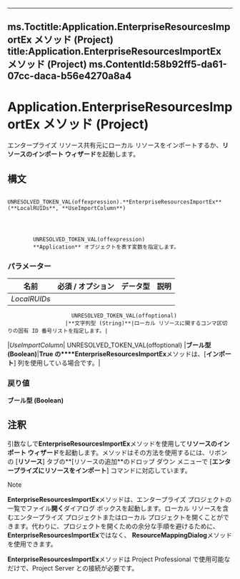 

---
ms.Toctitle:Application.EnterpriseResourcesImportEx メソッド (Project)
title:Application.EnterpriseResourcesImportEx メソッド (Project)
ms.ContentId:58b92ff5-da61-07cc-daca-b56e4270a8a4
---
# Application.EnterpriseResourcesImportEx メソッド (Project)




エンタープライズ リソース共有元にローカル リソースをインポートするか、**リソースのインポート ウィザード**を起動します。

## 構文

            UNRESOLVED_TOKEN_VAL(offexpression).**EnterpriseResourcesImportEx**(**LocalRUIDs**, **UseImportColumn**)




            UNRESOLVED_TOKEN_VAL(offexpression)
            **Application** オブジェクトを表す変数を指定します。

### パラメーター

|**名前**|**必須 / オプション**|**データ型**|**説明**|
|---|---|---|---|
|*LocalRUIDs*|
                        UNRESOLVED_TOKEN_VAL(offoptional)
                      |**文字列型 (String)**|ローカル リソースに関するコンマ区切りの固有 ID 番号リストを指定します。|
|*UseImportColumn*|
                        UNRESOLVED_TOKEN_VAL(offoptional)
                      |**ブール型 (Boolean)**|**True の****EnterpriseResourcesImportEx**メソッドは、[**インポート**] 列を使用している場合です。|



### 戻り値
**ブール型 (Boolean)**





## 注釈
引数なしで**EnterpriseResourcesImportEx**メソッドを使用して**リソースのインポート ウィザード**を起動します。メソッドはその方法を使用するには、リボンの [**リソース**] タブの**[リソースの追加**のドロップ ダウン メニューで [**エンタープライズにリソースをインポート**] コマンドに対応しています。

>[!NOTE]
>**EnterpriseResourcesImportEx**メソッドは、エンタープライズ プロジェクトの一覧でファイル**開く**ダイアログ ボックスを起動します。ローカル リソースを含むエンタープライズ プロジェクトまたはローカル プロジェクトを開くことができます。代わりに、プロジェクトを開くための余分な手順を避けるために、 **EnterpriseResourcesImportEx**ではなく、 **ResourceMappingDialog**メソッドを使用できます。





**EnterpriseResourcesImportEx**メソッドは Project Professional で使用可能なだけで、Project Server との接続が必要です。




